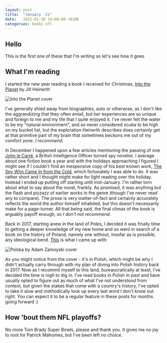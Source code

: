 ```yaml
---
layout: post
title:  "January '21"
date:   2021-01-30 14:00:00 +0100
categories: books nfl
---
```


## Hello

This is the first one of these that I'm writing so let's see how it goes.

## What I'm reading

I started the new year reading a book I received for Christmas, [Into the Planet](https://www.goodreads.com/book/show/43131602-into-the-planet) by Jill Heinerth

![Into the Planet cover](https://i.gr-assets.com/images/S/compressed.photo.goodreads.com/books/1563335080l/43131602.jpg)

I've generally shied away from biographies, auto or otherwise, as I don't like the aggrandizing that they often entail, but her experiences are so unique and foreign to me and my life that I quite enjoyed it. I've never felt the water to be my "natural environment", and so never considered scuba to be high on my bucket list, but the exploration Heinerth describes does certainly get at that primitive part of my brain that sometimes beckons me out of my comfort zone. *I recommend*.

In December I happened upon a few articles mentioning the passing of one [John le Carré](https://en.wikipedia.org/wiki/John_le_Carr%C3%A9), a British Intelligence Officer turned spy novelist. I average about one fiction book a year and with the holidays approaching I figured I might see if I couldn't find an inexpensive copy of his best known work, [The Spy Who Came In from the Cold](https://www.goodreads.com/book/show/49988275-the-spy-who-came-in-from-the-cold), which fortunately I was able to do. It was rather short and I thought might make for light reading over the holiday. Instead I ended up putting off starting until mid-January. I'm rather torn about what to say about the novel, frankly. As promised, it was anything but the flash and pizzazz of earlier works in the genre (though I've never read any to compare). The prose is very matter-of-fact and certainly accurately reflects the world the author himself inhabited, but this doesn't necessarily make for a page-turner. All that being said, the final climax  of the book is arguably payoff enough, so *I don't not recommend*.

Back in 2017, starting anew in the land of Poles, I decided it was finally time to getting a deeper knowledge of my new home and so went in search of a book on the history of Poland, namely one without, insofar as is possible, any ideological bend. [This](https://www.goodreads.com/book/show/39128289-polska) is what I came up with:

![Polska by Adam Zamoyski cover](https://i.gr-assets.com/images/S/compressed.photo.goodreads.com/books/1520820711l/39128289._SX318_.jpg)

As you might notice from the cover - it's in Polish, which might be why I didn't actually carry through with my plan of diving into Polish history back in 2017. Now as I recommit myself to this land, bureaucratically at least, I've decided the time is nigh to dig in. I've read books in Polish in past and have usually opted to figure out as much of what I've not understood from context, but given the stakes that come with a country's history, I've opted to take it slow and methodically look up every last word I don't know out right. You can expect it to be a regular feature in these posts for months going forward :)

## How 'bout them NFL playoffs?

No more Tom Brady Super Bowls, please and thank you. It gives me no joy to root for Patrick Mahomes, but I've been left no choice.
